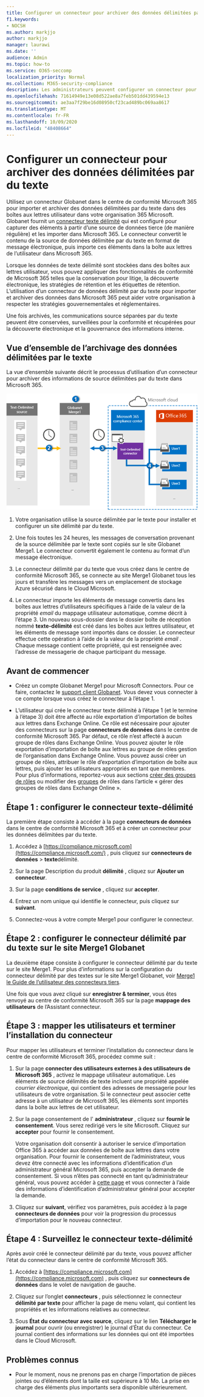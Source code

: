 ```yaml
---
title: Configurer un connecteur pour archiver des données délimitées par du texte dans Microsoft 365
f1.keywords:
- NOCSH
ms.author: markjjo
author: markjjo
manager: laurawi
ms.date: ''
audience: Admin
ms.topic: how-to
ms.service: O365-seccomp
localization_priority: Normal
ms.collection: M365-security-compliance
description: Les administrateurs peuvent configurer un connecteur pour importer et archiver des données délimitées par du texte à partir de Globanet dans Microsoft 365. Cela vous permet d’archiver des données provenant de sources de données tierces dans Microsoft 365 de sorte que vous puissiez utiliser les fonctionnalités de conformité telles que la conservation légale, la recherche de contenu et les stratégies de rétention pour gérer les données tierces de votre organisation.
ms.openlocfilehash: 71614949e13e08d522ae8a7feb501dd439594e13
ms.sourcegitcommit: ae3aa7f29be16d08950cf23cad489bc069aa8617
ms.translationtype: MT
ms.contentlocale: fr-FR
ms.lasthandoff: 10/09/2020
ms.locfileid: "48408664"
---
```

# <a name="set-up-a-connector-to-archive-text-delimited-data"></a>Configurer un connecteur pour archiver des données délimitées par du texte

Utilisez un connecteur Globanet dans le centre de conformité Microsoft 365 pour importer et archiver des données délimitées par du texte dans des boîtes aux lettres utilisateur dans votre organisation 365 Microsoft. Globanet fournit un [connecteur texte délimité](https://globanet.com/text-delimited) qui est configuré pour capturer des éléments à partir d’une source de données tierce (de manière régulière) et les importer dans Microsoft 365. Le connecteur convertit le contenu de la source de données délimitée par du texte en format de message électronique, puis importe ces éléments dans la boîte aux lettres de l’utilisateur dans Microsoft 365.

Lorsque les données de texte délimité sont stockées dans des boîtes aux lettres utilisateur, vous pouvez appliquer des fonctionnalités de conformité de Microsoft 365 telles que la conservation pour litige, la découverte électronique, les stratégies de rétention et les étiquettes de rétention. L’utilisation d’un connecteur de données délimité par du texte pour importer et archiver des données dans Microsoft 365 peut aider votre organisation à respecter les stratégies gouvernementales et réglementaires.

Une fois archivés, les communications source séparées par du texte peuvent être conservées, surveillées pour la conformité et récupérées pour la découverte électronique et la gouvernance des informations interne.

## <a name="overview-of-archiving-the-text-delimited-data"></a>Vue d’ensemble de l’archivage des données délimitées par le texte

La vue d’ensemble suivante décrit le processus d’utilisation d’un connecteur pour archiver des informations de source délimitées par du texte dans Microsoft 365.

![Flux de travail d’archivage pour les données délimitées par du texte](../media/TextDelimitedConnectorWorkflow.png)

1. Votre organisation utilise la source délimitée par le texte pour installer et configurer un site délimité par du texte.

2. Une fois toutes les 24 heures, les messages de conversation provenant de la source délimitée par le texte sont copiés sur le site Globanet Merge1. Le connecteur convertit également le contenu au format d’un message électronique.

3. Le connecteur délimité par du texte que vous créez dans le centre de conformité Microsoft 365, se connecte au site Merge1 Globanet tous les jours et transfère les messages vers un emplacement de stockage Azure sécurisé dans le Cloud Microsoft.

4. Le connecteur importe les éléments de message convertis dans les boîtes aux lettres d’utilisateurs spécifiques à l’aide de la valeur de la propriété *email* du mappage utilisateur automatique, comme décrit à l’étape 3. Un nouveau sous-dossier dans le dossier boîte de réception nommé **texte-délimité** est créé dans les boîtes aux lettres utilisateur, et les éléments de message sont importés dans ce dossier. Le connecteur effectue cette opération à l’aide de la valeur de la propriété *email* . Chaque message contient cette propriété, qui est renseignée avec l’adresse de messagerie de chaque participant du message.

## <a name="before-you-begin"></a>Avant de commencer

- Créez un compte Globanet Merge1 pour Microsoft Connectors. Pour ce faire, contactez le [support client Globanet](https://globanet.com/ms-connectors-contact). Vous devez vous connecter à ce compte lorsque vous créez le connecteur à l’étape 1.

- L’utilisateur qui crée le connecteur texte délimité à l’étape 1 (et le termine à l’étape 3) doit être affecté au rôle exportation d’importation de boîtes aux lettres dans Exchange Online. Ce rôle est nécessaire pour ajouter des connecteurs sur la page **connecteurs de données** dans le centre de conformité Microsoft 365. Par défaut, ce rôle n’est affecté à aucun groupe de rôles dans Exchange Online. Vous pouvez ajouter le rôle exportation d’importation de boîte aux lettres au groupe de rôles gestion de l’organisation dans Exchange Online. Vous pouvez aussi créer un groupe de rôles, attribuer le rôle d’exportation d’importation de boîte aux lettres, puis ajouter les utilisateurs appropriés en tant que membres. Pour plus d’informations, reportez-vous aux sections [créer des groupes de rôles](https://docs.microsoft.com/Exchange/permissions-exo/role-groups#create-role-groups) ou modifier des [groupes](https://docs.microsoft.com/Exchange/permissions-exo/role-groups#modify-role-groups) de rôles dans l’article « gérer des groupes de rôles dans Exchange Online ».

## <a name="step-1-set-up-the-text-delimited-connector"></a>Étape 1 : configurer le connecteur texte-délimité

La première étape consiste à accéder à la page **connecteurs de données** dans le centre de conformité Microsoft 365 et à créer un connecteur pour les données délimitées par du texte.

1. Accédez à [https://compliance.microsoft.com](https://compliance.microsoft.com/) , puis cliquez sur **connecteurs de données**  >  **texte**délimité.

2. Sur la page Description du produit **délimité** , cliquez sur **Ajouter un connecteur**.

3. Sur la page **conditions de service** , cliquez sur **accepter**.

4. Entrez un nom unique qui identifie le connecteur, puis cliquez sur **suivant**.

5. Connectez-vous à votre compte Merge1 pour configurer le connecteur.

## <a name="step-2-configure-the-text-delimited-connector-on-the-globanet-merge1-site"></a>Étape 2 : configurer le connecteur délimité par du texte sur le site Merge1 Globanet

La deuxième étape consiste à configurer le connecteur délimité par du texte sur le site Merge1. Pour plus d’informations sur la configuration du connecteur délimité par des textes sur le site Merge1 Globanet, voir [Merge1 le Guide de l’utilisateur des connecteurs tiers](https://docs.ms.merge1.globanetportal.com/Merge1%20Third-Party%20Connectors%20text-delimited%20User%20Guide%20.pdf).

Une fois que vous avez cliqué sur **enregistrer & terminer**, vous êtes renvoyé au centre de conformité Microsoft 365 sur la page **mappage des utilisateurs** de l’Assistant connecteur.

## <a name="step-3-map-users-and-complete-the-connector-setup"></a>Étape 3 : mapper les utilisateurs et terminer l’installation du connecteur

Pour mapper les utilisateurs et terminer l’installation du connecteur dans le centre de conformité Microsoft 365, procédez comme suit :

1. Sur la page **connecter des utilisateurs externes à des utilisateurs de Microsoft 365** , activez le mappage utilisateur automatique. Les éléments de source délimités de texte incluent une propriété appelée *courrier électronique*, qui contient des adresses de messagerie pour les utilisateurs de votre organisation. Si le connecteur peut associer cette adresse à un utilisateur de Microsoft 365, les éléments sont importés dans la boîte aux lettres de cet utilisateur.

2. Sur la page consentement de l' **administrateur** , cliquez sur **fournir le consentement**. Vous serez redirigé vers le site Microsoft. Cliquez sur **accepter** pour fournir le consentement.

   Votre organisation doit consentir à autoriser le service d’importation Office 365 à accéder aux données de boîte aux lettres dans votre organisation. Pour fournir le consentement de l’administrateur, vous devez être connecté avec les informations d’identification d’un administrateur général Microsoft 365, puis accepter la demande de consentement. Si vous n’êtes pas connecté en tant qu’administrateur général, vous pouvez accéder à [cette page](https://login.microsoftonline.com/common/oauth2/authorize?client_id=570d0bec-d001-4c4e-985e-3ab17fdc3073&response_type=code&redirect_uri=https://portal.azure.com/&nonce=1234&prompt=admin_consent) et vous connecter à l’aide des informations d’identification d’administrateur général pour accepter la demande.

3. Cliquez sur **suivant**, vérifiez vos paramètres, puis accédez à la page **connecteurs de données** pour voir la progression du processus d’importation pour le nouveau connecteur.

## <a name="step-4-monitor-the-text-delimited-connector"></a>Étape 4 : Surveillez le connecteur texte-délimité

Après avoir créé le connecteur délimité par du texte, vous pouvez afficher l’état du connecteur dans le centre de conformité Microsoft 365.

1. Accédez à [https://compliance.microsoft.com](https://compliance.microsoft.com) , puis cliquez sur **connecteurs de données** dans le volet de navigation de gauche.

2. Cliquez sur l’onglet **connecteurs** , puis sélectionnez le connecteur **délimité par texte** pour afficher la page de menu volant, qui contient les propriétés et les informations relatives au connecteur.

3. Sous **État du connecteur avec source**, cliquez sur le lien **Télécharger le journal** pour ouvrir (ou enregistrer) le journal d’État du connecteur. Ce journal contient des informations sur les données qui ont été importées dans le Cloud Microsoft.

## <a name="known-issues"></a>Problèmes connus

- Pour le moment, nous ne prenons pas en charge l’importation de pièces jointes ou d’éléments dont la taille est supérieure à 10 Mo. La prise en charge des éléments plus importants sera disponible ultérieurement.
